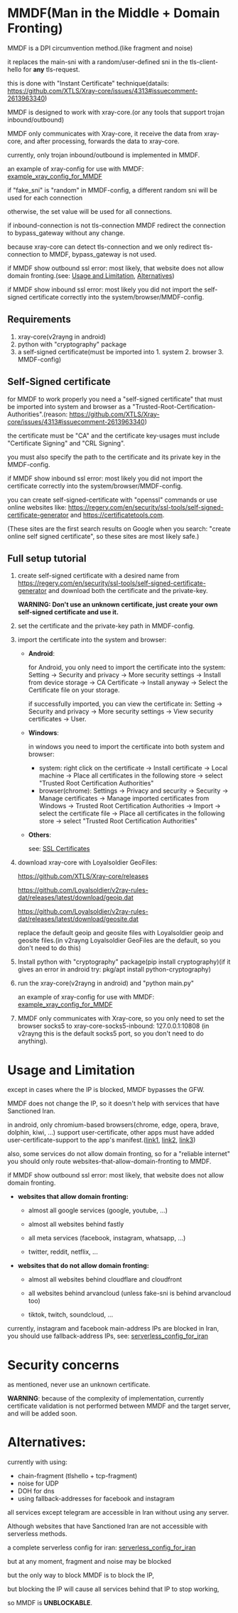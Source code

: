 # MMDF(Man in the Middle + Domain Fronting)
MMDF is a DPI circumvention method.(like fragment and noise)

it replaces the main-sni with a random/user-defined sni in the tls-client-hello for **any** tls-request.

this is done with "Instant Certificate" technique(datails: https://github.com/XTLS/Xray-core/issues/4313#issuecomment-2613963340)

MMDF is designed to work with xray-core.(or any tools that support trojan inbound/outbound)

MMDF only communicates with Xray-core, it receive the data from xray-core, and after processing, forwards the data to xray-core.

currently, only trojan inbound/outbound is implemented in MMDF.

an example of xray-config for use with MMDF: [example_xray_config_for_MMDF](https://github.com/patterniha/xray_configs/blob/main/example_xray_config_for_MMDF)

if "fake_sni" is "random" in MMDF-config, a different random sni will be used for each connection

otherwise, the set value will be used for all connections.

if inbound-connection is not tls-connection MMDF redirect the connection to bypass_gateway without any change.

because xray-core can detect tls-connection and we only redirect tls-connection to MMDF, bypass_gateway is not used.

if MMDF show outbound ssl error: most likely, that website does not allow domain fronting.(see: [Usage and Limitation](https://github.com/patterniha/MMDF/tree/main?tab=readme-ov-file#usage-and-limitation), [Alternatives](https://github.com/patterniha/MMDF/blob/main/README.md#alternatives))

if MMDF show inbound ssl error: most likely you did not import the self-signed certificate correctly into the system/browser/MMDF-config.


## Requirements
1. xray-core(v2rayng in android)
2. python with "cryptography" package
3. a self-signed certificate(must be imported into 1. system 2. browser 3. MMDF-config)

## Self-Signed certificate
for MMDF to work properly you need a "self-signed certificate" that must be imported into system and browser as a "Trusted-Root-Certification-Authorities".(reason: https://github.com/XTLS/Xray-core/issues/4313#issuecomment-2613963340)

the certificate must be "CA" and the certificate key-usages must include "Certificate Signing" and "CRL Signing".

you must also specify the path to the certificate and its private key in the MMDF-config.

if MMDF show inbound ssl error: most likely you did not import the certificate correctly into the system/browser/MMDF-config.

you can create self-signed-certificate with "openssl" commands or use online websites like: https://regery.com/en/security/ssl-tools/self-signed-certificate-generator and https://certificatetools.com.

(These sites are the first search results on Google when you search: "create online self signed certificate", so these sites are most likely safe.)

## Full setup tutorial
1. create self-signed certificate with a desired name from https://regery.com/en/security/ssl-tools/self-signed-certificate-generator and download both the certificate and the private-key.

   **WARNING: Don't use an unknown certificate, just create your own self-signed certificate and use it.**
2. set the certificate and the private-key path in MMDF-config.
3. import the certificate into the system and browser:
   * **Android**:

     for Android, you only need to import the certificate into the system:
     Setting -> Security and privacy -> More security settings -> Install from device storage -> CA Certificate -> Install anyway -> Select the Certificate file on your storage.

     if successfully imported, you can view the certificate in: Setting -> Security and privacy -> More security settings -> View security certificates -> User.

    * **Windows**:
  
      in windows you need to import the certificate into both system and browser:
      * system:
        right click on the certificate -> Install certificate -> Local machine -> Place all certificates in the following store -> select "Trusted Root Certification Authorities"
      * browser(chrome):
        Settings -> Privacy and security -> Security -> Manage certificates -> Manage imported certificates from Windows -> Trusted Root Certification Authorities -> Import -> select the certificate file -> Place all certificates in the following store -> select "Trusted Root Certification Authorities"

    * **Others**:

      see: [SSL Certificates](https://www.charlesproxy.com/documentation/using-charles/ssl-certificates/)
        
4. download xray-core with Loyalsoldier GeoFiles:

   https://github.com/XTLS/Xray-core/releases

   https://github.com/Loyalsoldier/v2ray-rules-dat/releases/latest/download/geoip.dat

   https://github.com/Loyalsoldier/v2ray-rules-dat/releases/latest/download/geosite.dat

   replace the default geoip and geosite files with Loyalsoldier geoip and geosite files.(in v2rayng Loyalsoldier GeoFiles are the default, so you don't need to do this)

5. Install python with "cryptography" package(pip install cryptography)(if it gives an error in android try: pkg/apt install python-cryptography) 

6. run the xray-core(v2rayng in android) and "python main.py"

   an example of xray-config for use with MMDF: [example_xray_config_for_MMDF](https://github.com/patterniha/xray_configs/blob/main/example_xray_config_for_MMDF)

7. MMDF only communicates with Xray-core, so you only need to set the browser socks5 to xray-core-socks5-inbound: 127.0.0.1:10808 (in v2rayng this is the default socks5 port, so you don't need to do anything).

# Usage and Limitation
except in cases where the IP is blocked, MMDF bypasses the GFW.

MMDF does not change the IP, so it doesn't help with services that have Sanctioned Iran.

in android, only chromium-based browsers(chrome, edge, opera, brave, dolphin, kiwi, ...) support user-certificate, other apps must have added user-certificate-support to the app's manifest.([link1](https://stackoverflow.com/questions/4461360/how-to-install-trusted-ca-certificate-on-android-device), [link2](https://stackoverflow.com/questions/56295458/how-to-trust-a-user-added-certificate-in-android), [link3](https://www.charlesproxy.com/documentation/using-charles/ssl-certificates/))

also, some services do not allow domain fronting, so for a "reliable internet" you should only route websites-that-allow-domain-fronting to MMDF.

if MMDF show outbound ssl error: most likely, that website does not allow domain fronting.

* **websites that allow domain fronting:**

   - almost all google services (google, youtube, ...)
  
   - almost all websites behind fastly

   - all meta services (facebook, instagram, whatsapp, ...)

   - twitter, reddit, netflix, ...

* **websites that **do not allow** domain fronting:**

   - almost all websites behind cloudflare and cloudfront

   - all websites behind arvancloud (unless fake-sni is behind arvancloud too)

   - tiktok, twitch, soundcloud, ...

currently, instagram and facebook main-address IPs are blocked in Iran, you should use fallback-address IPs, see: [serverless_config_for_iran](https://github.com/patterniha/xray_configs/blob/main/serverless_config_for_iran)

# Security concerns
as mentioned, never use an unknown certificate.

**WARNING**: because of the complexity of implementation, currently certificate validation is not performed between MMDF and the target server, and will be added soon.

# Alternatives:
currently with using:
 * chain-fragment (tlshello + tcp-fragment)
 * noise for UDP
 * DOH for dns
 * using fallback-addresses for facebook and instagram

all services except telegram are accessible in Iran without using any server.

Although websites that have Sanctioned Iran are not accessible with serverless methods.

a complete serverless config for iran: [serverless_config_for_iran](https://github.com/patterniha/xray_configs/blob/main/serverless_config_for_iran)

but at any moment, fragment and noise may be blocked

but the only way to block MMDF is to block the IP,

but blocking the IP will cause all services behind that IP to stop working,

so MMDF is **UNBLOCKABLE**.
